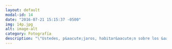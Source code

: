 ```yaml
---
layout: default
modal-id: 14
date: "2016-07-21 15:15:37 -0500"
img: 14p.jpg
alt: image-alt
category: Fotografía
description: "\"Ustedes, p&aacute;jaros, habitar&aacute;n sobre los &aacute;rboles y los bejucos.\""
---
```

